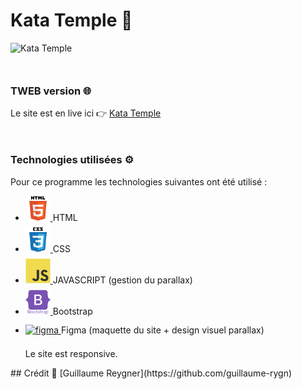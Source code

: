 # Kata Temple 🥷

![Kata Temple](https://i.imgur.com/a2aYPyx.gif)

<h3 align="left" style="margin-top:50px">TWEB version 🌐</h3>

Le site est en live ici 👉 [Kata Temple](https://katatemple.herokuapp.com/)

<h3 align="left" style="margin-top:50px">Technologies utilisées ⚙️</h3>

<p align="left">Pour ce programme les technologies suivantes ont été utilisé : <br>
<ul>
<li><a href="https://www.w3.org/html/" target="_blank" rel="noreferrer"> <img src="https://raw.githubusercontent.com/devicons/devicon/master/icons/html5/html5-original-wordmark.svg" alt="html5" width="40" height="40"/> </a> <span style="line-height:30px;">HTML</span> </li>
<li><a href="https://www.w3schools.com/css/" target="_blank" rel="noreferrer"> <img src="https://raw.githubusercontent.com/devicons/devicon/master/icons/css3/css3-original-wordmark.svg" alt="css3" width="40" height="40"/> </a> <span style="line-height:30px;">CSS</span> </li>
<li><a href="https://developer.mozilla.org/en-US/docs/Web/JavaScript" target="_blank" rel="noreferrer"> <img src="https://raw.githubusercontent.com/devicons/devicon/master/icons/javascript/javascript-original.svg" alt="javascript" width="40" height="40"/> </a> <span style="line-height:30px;"> JAVASCRIPT (gestion du parallax)</span></li>
<li><a href="https://getbootstrap.com" target="_blank" rel="noreferrer"> <img src="https://raw.githubusercontent.com/devicons/devicon/master/icons/bootstrap/bootstrap-plain-wordmark.svg" alt="bootstrap" width="40" height="40"/> </a> <span style="line-height:30px;">Bootstrap</span></li>
<li><a href="https://www.figma.com/" target="_blank" rel="noreferrer"> <img src="https://www.vectorlogo.zone/logos/figma/figma-icon.svg" alt="figma" width="40" height="40"/> </a> <span style="line-height:30px;">Figma (maquette du site + design visuel parallax)</span></li>

Le site est responsive.</p>
</ul>
## Crédit 🔗
[Guillaume Reygner](https://github.com/guillaume-rygn)

